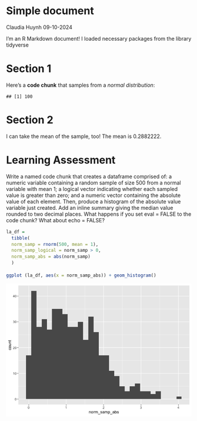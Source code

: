 Simple document
================
Claudia Huynh
09-10-2024

I’m an R Markdown document! I loaded necessary packages from the library
tidyverse

# Section 1

Here’s a **code chunk** that samples from a *normal distribution*:

    ## [1] 100

# Section 2

I can take the mean of the sample, too! The mean is 0.2882222.

# Learning Assessment

Write a named code chunk that creates a dataframe comprised of: a
numeric variable containing a random sample of size 500 from a normal
variable with mean 1; a logical vector indicating whether each sampled
value is greater than zero; and a numeric vector containing the absolute
value of each element. Then, produce a histogram of the absolute value
variable just created. Add an inline summary giving the median value
rounded to two decimal places. What happens if you set eval = FALSE to
the code chunk? What about echo = FALSE?

``` r
la_df = 
  tibble(
  norm_samp = rnorm(500, mean = 1),
  norm_samp_logical = norm_samp > 0,
  norm_samp_abs = abs(norm_samp)
  )

ggplot (la_df, aes(x = norm_samp_abs)) + geom_histogram()
```

![](2024-9-10Rtemplatetesting_files/figure-gfm/learning_assessment-1.png)<!-- -->
